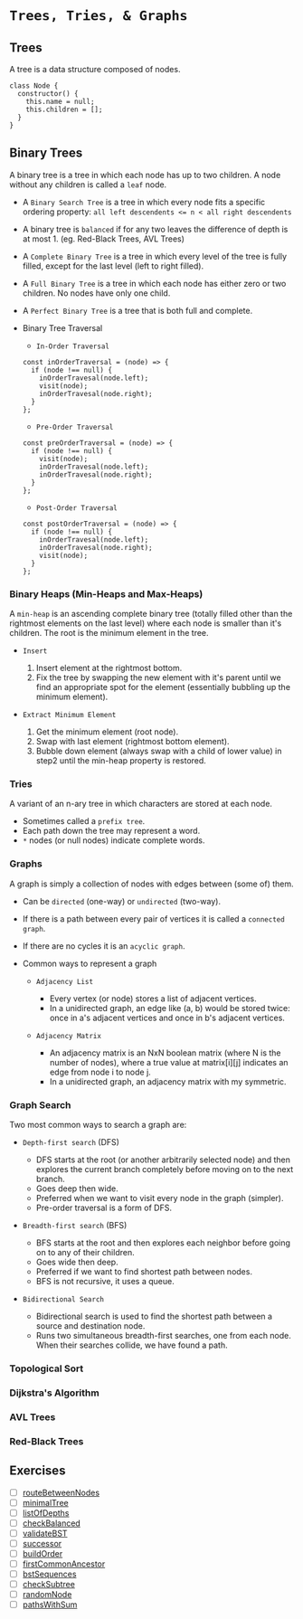 # `Trees, Tries, & Graphs`

## Trees

  A tree is a data structure composed of nodes.
  ```
  class Node {
    constructor() {
      this.name = null;
      this.children = [];
    }
  }
  ```

## Binary Trees

  A binary tree is a tree in which each node has up to two children. A node without any children is called a `leaf` node.

  - A `Binary Search Tree` is a tree in which every node fits a specific ordering property: `all left descendents <= n < all right descendents`

  - A binary tree is `balanced` if for any two leaves the difference of depth is at most 1. (eg. Red-Black Trees, AVL Trees)

  - A `Complete Binary Tree` is a tree in which every level of the tree is fully filled, except for the last level (left to right filled).

  - A `Full Binary Tree` is a tree in which each node has either zero or two children. No nodes have only one child.

  - A `Perfect Binary Tree` is a tree that is both full and complete.

  - Binary Tree Traversal

    - `In-Order Traversal`
    ```
    const inOrderTraversal = (node) => {
      if (node !== null) {
        inOrderTravesal(node.left);
        visit(node);
        inOrderTravesal(node.right);
      }
    };
    ```

    - `Pre-Order Traversal`

    ```
    const preOrderTraversal = (node) => {
      if (node !== null) {
        visit(node);
        inOrderTravesal(node.left);
        inOrderTravesal(node.right);
      }
    };
    ```
    
    - `Post-Order Traversal`

    ```
    const postOrderTraversal = (node) => {
      if (node !== null) {
        inOrderTravesal(node.left);
        inOrderTravesal(node.right);
        visit(node);
      }
    };
    ```
  
### Binary Heaps (Min-Heaps and Max-Heaps)

  A `min-heap` is an ascending complete binary tree (totally filled other than the rightmost elements on the last level) where each node is smaller than it's children. The root is the minimum element in the tree.

  - `Insert`
  
    1. Insert element at the rightmost bottom.
    2. Fix the tree by swapping the new element with it's parent until we find an appropriate spot for the element (essentially bubbling up the minimum element).
  
  
  - `Extract Minimum Element`
  
    1. Get the minimum element (root node).
    2. Swap with last element (rightmost bottom element).
    3. Bubble down element (always swap with a child of lower value) in step2 until the min-heap property is restored.

### Tries

  A variant of an n-ary tree in which characters are stored at each node.

  - Sometimes called a `prefix tree`.
  - Each path down the tree may represent a word.
  - `*` nodes (or null nodes) indicate complete words.

### Graphs

  A graph is simply a collection of nodes with edges between (some of) them.

  - Can be `directed` (one-way) or `undirected` (two-way).
  - If there is a path between every pair of vertices it is called a `connected graph`.
  - If there are no cycles it is an `acyclic graph`.
  - Common ways to represent a graph

    - `Adjacency List`

      - Every vertex (or node) stores a list of adjacent vertices. 
      - In a unidirected graph, an edge like (a, b) would be stored twice: once in a's adjacent vertices and once in b's adjacent vertices.

    - `Adjacency Matrix`

      - An adjacency matrix is an NxN boolean matrix (where N is the number of nodes), where a true value at matrix[i][j] indicates an edge from node i to node j.
      - In a unidirected graph, an adjacency matrix with my symmetric.

### Graph Search

  Two most common ways to search a graph are:

  - `Depth-first search` (DFS)

    - DFS starts at the root (or another arbitrarily selected node) and then explores the current branch completely before moving on to the next branch.
    - Goes deep then wide.
    - Preferred when we want to visit every node in the graph (simpler).
    - Pre-order traversal is a form of DFS.

  - `Breadth-first search` (BFS)

    - BFS starts at the root and then explores each neighbor before going on to any of their children.
    - Goes wide then deep.
    - Preferred if we want to find shortest path between nodes.
    - BFS is not recursive, it uses a queue.

  - `Bidirectional Search`

    - Bidirectional search is used to find the shortest path between a source and destination node.
    - Runs two simultaneous breadth-first searches, one from each node. When their searches collide, we have found a path.

### Topological Sort
### Dijkstra's Algorithm
### AVL Trees
### Red-Black Trees

## Exercises
  - [ ] [routeBetweenNodes](https://github.com/rjbernaldo/katalog/blob/master/exercises/trees-tries-and-graphs/ex1.js)
  - [ ] [minimalTree](https://github.com/rjbernaldo/katalog/blob/master/exercises/trees-tries-and-graphs/ex2.js)
  - [ ] [listOfDepths](https://github.com/rjbernaldo/katalog/blob/master/exercises/trees-tries-and-graphs/ex3.js)
  - [ ] [checkBalanced](https://github.com/rjbernaldo/katalog/blob/master/exercises/trees-tries-and-graphs/ex4.js)
  - [ ] [validateBST](https://github.com/rjbernaldo/katalog/blob/master/exercises/trees-tries-and-graphs/ex5.js)
  - [ ] [successor](https://github.com/rjbernaldo/katalog/blob/master/exercises/trees-tries-and-graphs/ex6.js)
  - [ ] [buildOrder](https://github.com/rjbernaldo/katalog/blob/master/exercises/trees-tries-and-graphs/ex7.js)
  - [ ] [firstCommonAncestor](https://github.com/rjbernaldo/katalog/blob/master/exercises/trees-tries-and-graphs/ex8.js)
  - [ ] [bstSequences](https://github.com/rjbernaldo/katalog/blob/master/exercises/trees-tries-and-graphs/ex9.js)
  - [ ] [checkSubtree](https://github.com/rjbernaldo/katalog/blob/master/exercises/trees-tries-and-graphs/ex10.js)
  - [ ] [randomNode](https://github.com/rjbernaldo/katalog/blob/master/exercises/trees-tries-and-graphs/ex11.js)
  - [ ] [pathsWithSum](https://github.com/rjbernaldo/katalog/blob/master/exercises/trees-tries-and-graphs/ex12.js)
